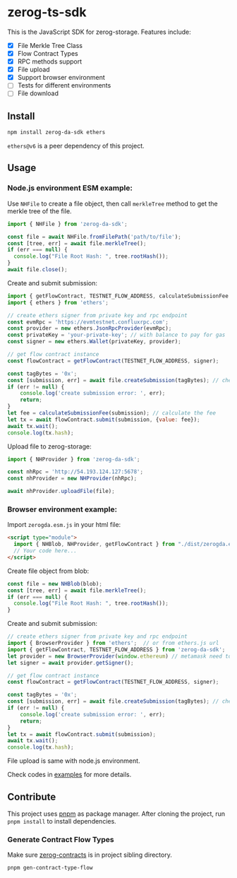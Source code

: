 # zerog-ts-sdk

This is the JavaScript SDK for zerog-storage. Features include:

- [x] File Merkle Tree Class
- [x] Flow Contract Types
- [x] RPC methods support
- [x] File upload
- [x] Support browser environment
- [ ] Tests for different environments
- [ ] File download

## Install

```sh
npm install zerog-da-sdk ethers
```

`ethers@v6` is a peer dependency of this project.

## Usage

### Node.js environment ESM example:

Use `NHFile` to create a file object, then call `merkleTree` method to get the merkle tree of the file.

```js
import { NHFile } from 'zerog-da-sdk';

const file = await NHFile.fromFilePath('path/to/file');
const [tree, err] = await file.merkleTree();
if (err === null) {
  console.log("File Root Hash: ", tree.rootHash());
}
await file.close();
```

Create and submit submission:

```js
import { getFlowContract, TESTNET_FLOW_ADDRESS, calculateSubmissionFee } from 'zerog-da-sdk';
import { ethers } from 'ethers';

// create ethers signer from private key and rpc endpoint
const evmRpc = 'https://evmtestnet.confluxrpc.com';
const provider = new ethers.JsonRpcProvider(evmRpc);
const privateKey = 'your-private-key'; // with balance to pay for gas
const signer = new ethers.Wallet(privateKey, provider);

// get flow contract instance
const flowContract = getFlowContract(TESTNET_FLOW_ADDRESS, signer);

const tagBytes = '0x';
const [submission, err] = await file.createSubmission(tagBytes); // check previous example for file
if (err != null) {
    console.log('create submission error: ', err);
    return;
}
let fee = calculateSubmissionFee(submission); // calculate the fee
let tx = await flowContract.submit(submission, {value: fee});
await tx.wait();
console.log(tx.hash);
```

Upload file to zerog-storage:

```js
import { NHProvider } from 'zerog-da-sdk';

const nhRpc = 'http://54.193.124.127:5678';
const nhProvider = new NHProvider(nhRpc);

await nhProvider.uploadFile(file);
```

### Browser environment example:

Import `zerogda.esm.js` in your html file:

```html
<script type="module">
  import { NHBlob, NHProvider, getFlowContract } from "./dist/zerogda.esm.js";
  // Your code here...
</script>
```

Create file object from blob:

```js
const file = new NHBlob(blob);
const [tree, err] = await file.merkleTree();
if (err === null) {
  console.log("File Root Hash: ", tree.rootHash());
}
```

Create and submit submission:

```js
// create ethers signer from private key and rpc endpoint
import { BrowserProvider } from 'ethers';  // or from ethers.js url
import { getFlowContract, TESTNET_FLOW_ADDRESS } from 'zerog-da-sdk';
let provider = new BrowserProvider(window.ethereum) // metamask need to be installed
let signer = await provider.getSigner();

// get flow contract instance
const flowContract = getFlowContract(TESTNET_FLOW_ADDRESS, signer);

const tagBytes = '0x';
const [submission, err] = await file.createSubmission(tagBytes); // check previous example for file
if (err != null) {
    console.log('create submission error: ', err);
    return;
}
let tx = await flowContract.submit(submission);
await tx.wait();
console.log(tx.hash);
```

File upload is same with node.js environment.

Check codes in [examples](./examples) for more details.

## Contribute

This project uses [pnpm](https://pnpm.js.org/) as package manager. After cloning the project, run `pnpm install` to install dependencies.

### Generate Contract Flow Types

Make sure [zerog-contracts](https://github.com/zero-gravity-labs/zerog-storage-contracts) is in project sibling directory.

```sh
pnpm gen-contract-type-flow
```
